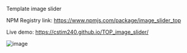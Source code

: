 Template image slider

NPM Registry link: https://www.npmjs.com/package/image_slider_top

Live demo: https://cstim240.github.io/TOP_image_slider/

![image](https://github.com/cstim240/TOP_image_slider/assets/75660907/43cc4ebf-1b47-47a7-b53f-7d86a3309631)
